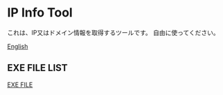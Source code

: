 # IP Info Tool

これは、IP又はドメイン情報を取得するツールです。
自由に使ってください。

[English](README-en.md)


## EXE FILE LIST

[EXE FILE](exe/ip_info_tool.exe)